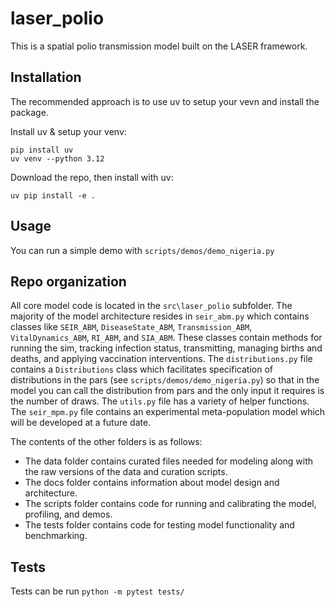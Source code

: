 # laser_polio
This is a spatial polio transmission model built on the LASER framework.

## Installation 
The recommended approach is to use uv to setup your vevn and install the package. 

Install uv & setup your venv:
```
pip install uv
uv venv --python 3.12
```

Download the repo, then install with uv:
```
uv pip install -e .
```

## Usage
You can run a simple demo with `scripts/demos/demo_nigeria.py`

## Repo organization
All core model code is located in the `src\laser_polio` subfolder. The majority of the model architecture resides in `seir_abm.py` which contains classes like `SEIR_ABM`, `DiseaseState_ABM`, `Transmission_ABM`, `VitalDynamics_ABM`, `RI_ABM`, and `SIA_ABM`. These classes contain methods for running the sim, tracking infection status, transmitting, managing births and deaths, and applying vaccination interventions. The `distributions.py` file contains a `Distributions` class which facilitates specification of distributions in the pars (see `scripts/demos/demo_nigeria.py`) so that in the model you can call the distribution from pars and the only input it requires is the number of draws. The  `utils.py` file has a variety of helper functions. The `seir_mpm.py` file contains an experimental meta-population model which will be developed at a future date.

The contents of the other folders is as follows:
- The data folder contains curated files needed for modeling along with the raw versions of the data and curation scripts.
- The docs folder contains information about model design and architecture.
- The scripts folder contains code for running and calibrating the model, profiling, and demos. 
- The tests folder contains code for testing model functionality and benchmarking. 

## Tests
Tests can be run `python -m pytest tests/`